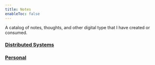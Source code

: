 ```yaml
---
title: Notes
enableToc: false
---
```


A catalog of notes, thoughts, and other digital type that I have created or consumed.

### [Distributed Systems](tags/6.824)
### [Personal](tags/life)




